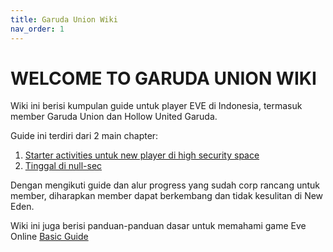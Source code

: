 ```yaml
---
title: Garuda Union Wiki
nav_order: 1
---
```

# __WELCOME TO GARUDA UNION WIKI__



Wiki ini berisi kumpulan guide untuk player EVE di Indonesia, termasuk member Garuda Union dan Hollow United Garuda.

Guide ini terdiri dari 2 main chapter:
1. [Starter activities untuk new player di high security space](highsec/highsec.html)
2. [Tinggal di null-sec](nullsec/nullsec.html)

Dengan mengikuti guide dan alur progress yang sudah corp rancang untuk member, diharapkan member dapat berkembang dan tidak kesulitan di New Eden.

Wiki ini juga berisi panduan-panduan dasar untuk memahami game Eve Online [Basic Guide](basicguide/basicguide.html)

